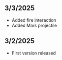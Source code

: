 ## 3/3/2025

- Added fire interaction
- Added Mars projectile

## 3/2/2025

- First version released
